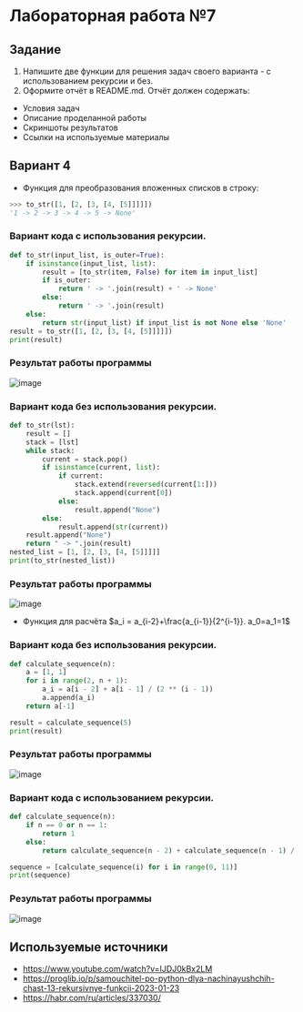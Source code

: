 # Лабораторная работа №7
## Задание 

1. Напишите две функции для решения задач своего варианта - с использованием рекурсии и без.
2. Оформите отчёт в README.md. Отчёт должен содержать:
- Условия задач
- Описание проделанной работы
- Скриншоты результатов
- Ссылки на используемые материалы
## Вариант 4 
* Функция для преобразования вложенных списков в строку:
```py
>>> to_str([1, [2, [3, [4, [5]]]]])
'1 -> 2 -> 3 -> 4 -> 5 -> None'
```

### Вариант кода с использования рекурсии.
```py
def to_str(input_list, is_outer=True):
    if isinstance(input_list, list):
        result = [to_str(item, False) for item in input_list]
        if is_outer:
            return ' -> '.join(result) + ' -> None' 
        else:
            return ' -> '.join(result)
    else:
        return str(input_list) if input_list is not None else 'None'
result = to_str([1, [2, [3, [4, [5]]]]])
print(result)
```
### Результат работы программы
![image](https://github.com/zbtka/programming/assets/144006033/90a297b2-3fc8-4874-acb6-e1613cee6b2b)





### Вариант кода без использования рекурсии.
```py
def to_str(lst):
    result = []
    stack = [lst]
    while stack:
        current = stack.pop()
        if isinstance(current, list):
            if current:
                stack.extend(reversed(current[1:]))
                stack.append(current[0])
            else:
                result.append("None")  
        else:
            result.append(str(current))
    result.append("None") 
    return " -> ".join(result)
nested_list = [1, [2, [3, [4, [5]]]]]
print(to_str(nested_list))

```
### Результат работы программы
![image](https://github.com/zbtka/programming/assets/144006033/6ebd7db4-2c22-4b04-8f93-5df5c43b67b1)



* Функция для расчёта
$a_i = a_{i-2}+\frac{a_{i-1}}{2^{i-1}}. a_0=a_1=1$

### Вариант кода без использования рекурсии.
```py
def calculate_sequence(n):
    a = [1, 1]
    for i in range(2, n + 1):
        a_i = a[i - 2] + a[i - 1] / (2 ** (i - 1))
        a.append(a_i)
    return a[-1]  

result = calculate_sequence(5)
print(result)

```
### Результат работы программы
![image](https://github.com/zbtka/programming/assets/144006033/4200d0d5-f618-49bf-b79a-4ca178219b20)




### Вариант кода c использованием рекурсии.
```py
def calculate_sequence(n):
    if n == 0 or n == 1:
        return 1
    else:
        return calculate_sequence(n - 2) + calculate_sequence(n - 1) / (2 ** (n - 1))

sequence = [calculate_sequence(i) for i in range(0, 11)]
print(sequence)
```
### Результат работы программы
![image](https://github.com/zbtka/programming/assets/144006033/1b89d765-07d0-4388-a9aa-4a7b7f3fd71f)



## Используемые источники
* https://www.youtube.com/watch?v=IJDJ0kBx2LM
* https://proglib.io/p/samouchitel-po-python-dlya-nachinayushchih-chast-13-rekursivnye-funkcii-2023-01-23
* https://habr.com/ru/articles/337030/
